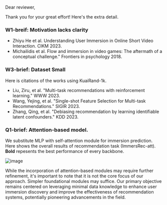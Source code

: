 Dear reviewer,

Thank you for your great effort! Here's the extra detail. 

### W1-breif: Motivation lacks clarity

* Zhiyu He et al. Understanding User Immersion in Online Short Video Interaction. CIKM 2023.
* Michailidis et al. Flow and immersion in video games: The aftermath of a conceptual challenge." Frontiers in psychology 2018. 

### W3-brief: Dataset Small

Here is citations of the works using KuaiRand-1k. 

* Liu, Ziru, et al. "Multi-task recommendations with reinforcement learning." WWW 2023.
* Wang, Yejing, et al. "Single-shot Feature Selection for Multi-task Recommendations." SIGIR 2023.
* Zhang, Qing, et al. "Debiasing recommendation by learning identifiable latent confounders." KDD 2023.


### Q1-brief: Attention-based model. 
We substitute MLP with self-attention module for immersion prediction. Here shows the overall results of recommendation task (ImmersRec-att). **Bold** repesents the best performance of every backbone.

![image](https://github.com/hezy18/ImmersRec/assets/45138192/e93f3126-e20c-4a1e-8831-eddf5b15cd47)


While the incorporation of attention-based modules may require further refinement, it's important to note that it is not the core focus of our approach. Simpler foundational modules may suffice. Our primary objective remains centered on leveraging minimal data knowledge to enhance user immersion discovery and improve the effectiveness of recommendation systems, potentially pioneering advancements in the field.
